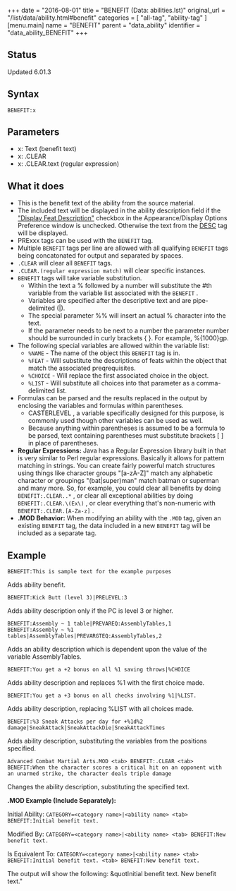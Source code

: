 +++
date = "2016-08-01"
title = "BENEFIT (Data: abilities.lst)"
original_url = "/list/data/ability.html#benefit"
categories = [ "all-tag", "ability-tag" ]
[menu.main]
    name = "BENEFIT"
    parent = "data_ability"
    identifier = "data_ability_BENEFIT"
+++

## Status

Updated 6.01.3

## Syntax

`BENEFIT:x`

## Parameters

-   x: Text (benefit text)
-   x: .CLEAR
-   x: .CLEAR.text (regular expression)



What it does
------------

-   This is the benefit text of the ability from the source material.
-   The included text will be displayed in the ability description field
    if the ["Display Feat
    Description"](/menu/settings/appearance/display.html) checkbox in
    the Appearance/Display Options Preference window is unchecked.
    Otherwise the text from the [DESC](/list/data/ability.html#desc) tag
    will be displayed.
-   PRExxx tags can be used with the `BENEFIT` tag.
-   Multiple `BENEFIT` tags per line are allowed with all qualifying
    `BENEFIT` tags being concatonated for output and separated
    by spaces.
-   `.CLEAR` will clear all `BENEFIT` tags.
-   `.CLEAR.(regular expression match)` will clear specific instances.
-   `BENEFIT` tags will take variable substitution.
    -   Within the text a % followed by a number will substitute the
        \#th variable from the variable list associated with the
        `BENEFIT` .
    -   Variables are specified after the descriptive text and are
        pipe-delimited (|).
    -   The special parameter %% will insert an actual % character into
        the text.
    -   If the parameter needs to be next to a number the parameter
        number should be surrounded in curly brackets { }. For
        example, %{1000}gp.
-   The following special variables are allowed within the variable
    list:
    -   `%NAME` - The name of the object this `BENEFIT` tag is in.
    -   `%FEAT` - Will substitute the descriptions of feats within the
        object that match the associated preqrequisites.
    -   `%CHOICE` - Will replace the first associated choice in
        the object.
    -   `%LIST` - Will substitute all choices into that parameter as a
        comma-delimited list.
-   Formulas can be parsed and the results replaced in the output by
    enclosing the variables and formulas within parentheses.
    -   CASTERLEVEL , a variable specifically designed for this purpose,
        is commonly used though other variables can be used as well.
    -   Because anything within parentheses is assumed to be a formula
        to be parsed, text containing parentheses must substitute
        brackets \[ \] in place of parentheses.
-   **Regular Expressions:** Java has a Regular Expression library built
    in that is very similar to Perl regular expressions. Basically it
    allows for pattern matching in strings. You can create fairly
    powerful match structures using things like character groups
    "\[a-zA-Z\]" match any alphabetic character or groupings
    "(bat|super)man" match batman or superman and many more. So,
    for example, you could clear all benefits by doing
    `BENEFIT:.CLEAR..*` , or clear all exceptional abilities by doing
    `BENEFIT:.CLEAR.\(Ex\)` , or clear everything that's non-numeric
    with `BENEFIT:.CLEAR.[A-Za-z]` .
-   **.MOD Behavior:** When modifying an ability with the `.MOD` tag,
    given an existing `BENEFIT` tag, the data included in a new
    `BENEFIT` tag will be included as a separate tag.

Example
-------

`BENEFIT:This is sample text for the example purposes`

Adds ability benefit.

`BENEFIT:Kick Butt (level 3)|PRELEVEL:3`

Adds ability description only if the PC is level 3 or higher.

`BENEFIT:Assembly ~ 1 table|PREVAREQ:AssemblyTables,1          BENEFIT:Assembly ~ %1 tables|AssemblyTables|PREVARGTEQ:AssemblyTables,2`

Adds an ability description which is dependent upon the value of the
variable AssemblyTables.

`BENEFIT:You get a +2 bonus on all %1 saving throws|%CHOICE`

Adds ability description and replaces %1 with the first choice made.

`BENEFIT:You get a +3 bonus on all checks involving %1|%LIST.`

Adds ability description, replacing %LIST with all choices made.

`BENEFIT:%3 Sneak Attacks per day for +%1d%2 damage|SneakAttack|SneakAttackDie|SneakAttackTimes`

Adds ability description, substituting the variables from the positions
specified.

`Advanced Combat Martial Arts.MOD <tab> BENEFIT:.CLEAR <tab> BENEFIT:When the character scores a critical hit on an opponent with an unarmed strike, the character deals triple damage`

Changes the ability description, substituting the specified text.

**.MOD Example (Include Separately):**

Initial Ability:
`CATEGORY=<category name>|<ability name> <tab> BENEFIT:Initial benefit text.`

Modified By:
`CATEGORY=<category name>|<ability name> <tab> BENEFIT:New benefit text.`

Is Equivalent To:
`CATEGORY=<category name>|<ability name> <tab> BENEFIT:Initial benefit text. <tab> BENEFIT:New benefit text.`

The output will show the following: &quotInitial benefit text. New
benefit text."


